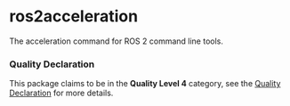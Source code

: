 # ros2acceleration

The acceleration command for ROS 2 command line tools.

### Quality Declaration

This package claims to be in the **Quality Level 4** category, see the [Quality Declaration](./QUALITY_DECLARATION.md) for more details.
